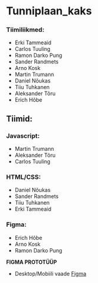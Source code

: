 # Tunniplaan_kaks

### Tiimiliikmed:
- Erki Tammeaid
- Carlos Tuuling
- Ramon Darko Pung
- Sander Randmets
- Arno Kosk
- Martin Trumann
- Daniel Nõukas
- Tiiu Tuhkanen
- Aleksander Tõru
- Erich Hõbe

## Tiimid:
### Javascript:
- Martin Trumann
- Aleksander Tõru
- Carlos Tuuling
### HTML/CSS:
- Daniel Nõukas
- Sander Randmets
- Tiiu Tuhkanen
- Erki Tammeaid
### Figma:
- Erich Hõbe
- Arno Kosk
- Ramon Darko Pung

**FIGMA PROTOTÜÜP**

- Desktop/Mobiili vaade
[Figma](https://www.figma.com/file/AjkydluXW6yaPgb1e4FexM/Tahvel?node-id=0%3A1)
